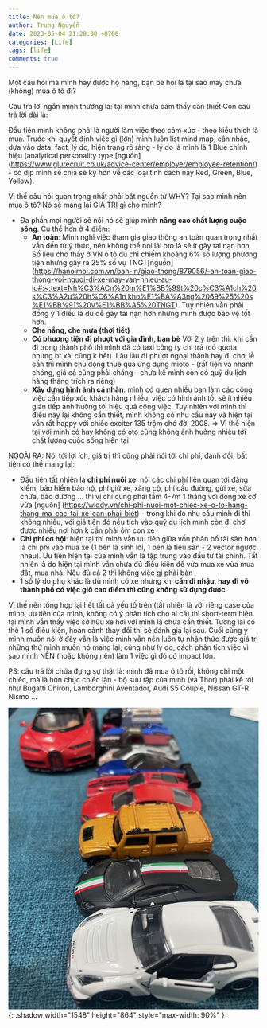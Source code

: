 ```yaml
---
title: Nên mua ô tô?
author: Trung Nguyễn
date: 2023-05-04 21:28:00 +0700
categories: [Life]
tags: [life]
comments: true
---
```

Một câu hỏi mà mình hay được họ hàng, bạn bè hỏi là tại sao mày chưa (không) mua ô tô đi?

Câu trả lời ngắn mình thường là: tại mình chưa cảm thấy cần thiết
Còn câu trả lời dài là:

Đầu tiên mình không phải là người làm việc theo cảm xúc - theo kiểu thích là mua. Trước khi quyết định việc gì (lớn) mình luôn list mind map, cân nhắc, dựa vào data, fact, lý do, hiện trạng rõ ràng - lý do là mình là 1 Blue chính hiệu (analytical personality type [nguồn] (https://www.glurecruit.co.uk/advice-center/employer/employee-retention/) - có dịp mình sẽ chia sẻ kỹ hơn về các loại tính cách này Red, Green, Blue, Yellow).

Vì thế câu hỏi quan trọng nhất phải bắt nguồn từ WHY? Tại sao mình nên mua ô tô? Nó sẽ mang lại GIÁ TRỊ gì cho mình?

- Đa phần mọi người sẽ nói nó sẽ giúp mình **nâng cao chất lượng cuộc sống**. Cụ thể hơn ở 4 điểm:
     + **An toàn**: Mình nghĩ việc tham gia giao thông an toàn quan trọng nhất vẫn đến từ ý thức, nên không thể nói lái oto là sẽ ít gây tai nạn hơn. Số liệu cho thấy ở VN ô tô dù chỉ chiếm khoảng 6% số lượng phương tiện nhưng gây ra 25% số vụ TNGT[nguồn] (https://hanoimoi.com.vn/ban-in/giao-thong/879056/-an-toan-giao-thong-voi-nguoi-di-xe-may-van-nhieu-au-lo#:~:text=Nh%C3%ACn%20m%E1%BB%99t%20c%C3%A1ch%20s%C3%A2u%20h%C6%A1n,kho%E1%BA%A3ng%2069%25%20s%E1%BB%91%20v%E1%BB%A5%20TNGT). Tuy nhiên vẫn phải đồng ý 1 điều là dù dễ gây tai nạn hơn nhưng mình được bảo vệ tốt hơn.
     + **Che nắng, che mưa (thời tiết)**
     + **Có phương tiện đi phượt với gia đình, bạn bè**
     Với 2 ý trên thì: khi cần đi trong thành phố thì mình đã có taxi công ty chi trả (có quota nhưng bt xài cũng k hết). Lâu lâu đi phượt ngoại thành hay đi chơi lễ cần thì mình chủ động thuê qua ứng dụng mioto - (rất tiện và nhanh chóng, giá cả cũng phải chăng - chưa kể mình còn có quỹ du lịch hàng tháng trích ra riêng)
     + **Xây dựng hình ảnh cá nhân**: mình có quen nhiều bạn làm các công việc cần tiếp xúc khách hàng nhiều, việc có hình ảnh tốt sẽ ít nhiều gián tiếp ảnh hưởng tới hiệu quả công việc. Tuy nhiên với mình thì điều này lại không cần thiết, mình không có nhu cầu này và hiện tại vẫn rất happy với chiếc exciter 135 trộm chó đời 2008.
=> Vì thế hiện tại với mình có hay không có oto cũng không ảnh hưởng nhiều tới chất lượng cuộc sống hiện tại

NGOÀI RA:
Nói tới lợi ích, giá trị thì cũng phải nói tới chi phí, đánh đổi, bất tiện có thể mang lại:
- Đầu tiên tất nhiên là **chi phí nuôi xe**: nội các chi phí liên quan tới đăng kiểm, bảo hiểm bảo hộ, phí giữ xe, xăng cộ, phí cầu đường, gửi xe, sữa chữa, bảo dưỡng ... thì vị chi cũng phải tầm 4-7m 1 tháng với dòng xe cỡ vừa [nguồn] (https://widdy.vn/chi-phi-nuoi-mot-chiec-xe-o-to-hang-thang-ma-cac-tai-xe-can-phai-biet) - trong khi đó nhu cầu mình đi thì không nhiều, với giá tiền đó nếu tích vào quỹ du lịch mình còn đi chơi được nhiều nơi hơn k cần phải ôm con xe
- **Chi phí cơ hội**: hiện tại thì mình vẫn ưu tiên giữa vốn phân bổ tài sản hơn là chi phí vào mua xe (1 bên là sinh lời, 1 bên là tiêu sản - 2 vector ngược nhau). Ưu tiên hiện tại của mình vẫn là tập trung vào đầu tư tài chính. Tất nhiên là do hiện tại mình vẫn chưa đủ điều kiện để vừa mua xe vừa mua đất, mua nhà. Nếu đủ cả 2 thì không việc gì phải bàn
- 1 số lý do phụ khác là dù mình có xe nhưng khi **cần đi nhậu, hay đi vô thành phố có việc giờ cao điểm thì cũng không sử dụng được**

Vì thế nên tổng hợp lại hết tất cả yếu tố trên (tất nhiên là với riêng case của mình, ưu tiên của mình, không có ý phân tích cho ai cả) thì short-term hiện tại mình vẫn thấy việc sở hữu xe hơi với mình là chưa cần thiết. Tương lai có thể 1 số điều kiện, hoàn cảnh thay đổi thì sẽ đánh giá lại sau.
Cuối cùng ý mình muốn nói ở đây vẫn là việc mình vẫn nên luôn tự nhận thức được giá trị những thứ mình muốn nó mang lại, cũng như lý do, cách phân tích việc vì sao mình NÊN (hoặc không nên) làm 1 việc gì đó có impact lớn.

PS: câu trả lời chứa đựng sự thật là: mình đã mua ô tô rồi, không chỉ một chiếc, mà là hơn chục chiếc lận - bộ sưu tập của mình (và Thor) phải kể tới như Bugatti Chiron, Lamborghini Aventador, Audi S5 Couple, Nissan GT-R Nismo ...


![Window shadow](/assets/img/posts/chuyen_mua_oto/img.jpeg){: .shadow width="1548" height="864" style="max-width: 90%" }